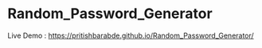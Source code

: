# Random_Password_Generator
Live Demo : https://pritishbarabde.github.io/Random_Password_Generator/

